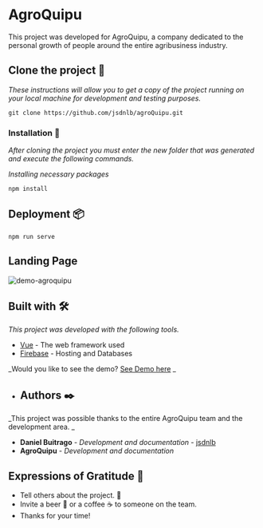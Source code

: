 # AgroQuipu

This project was developed for AgroQuipu, a company dedicated to the personal growth of people around the entire agribusiness industry.

## Clone the project 🚀

_These instructions will allow you to get a copy of the project running on your local machine for development and testing purposes._

```
git clone https://github.com/jsdnlb/agroQuipu.git
```

### Installation 🔧

_After cloning the project you must enter the new folder that was generated and execute the following commands._

_Installing necessary packages_

```
npm install
```

## Deployment 📦

```
npm run serve
```
## Landing Page
![demo-agroquipu](https://user-images.githubusercontent.com/17171887/126363664-c2f9fbc8-670e-4dff-8e37-feb9ab78f173.png)

## Built with 🛠️

_This project was developed with the following tools._

* [Vue](https://vuejs.org/) - The web framework used
* [Firebase](https://firebase.google.com/?hl=en) - Hosting and Databases

_Would you like to see the demo? [See Demo here](https://agroquipu-pro.web.app/) _

* ## Authors ✒️

_This project was possible thanks to the entire AgroQuipu team and the development area. _

* **Daniel Buitrago** - *Development and documentation* - [jsdnlb](https://github.com/jsdnlb)
* **AgroQuipu** - *Development and documentation* 

## Expressions of Gratitude 🎁

* Tell others about the project. 📢
* Invite a beer 🍺 or a coffee ☕ to someone on the team. 
* Thanks for your time!
